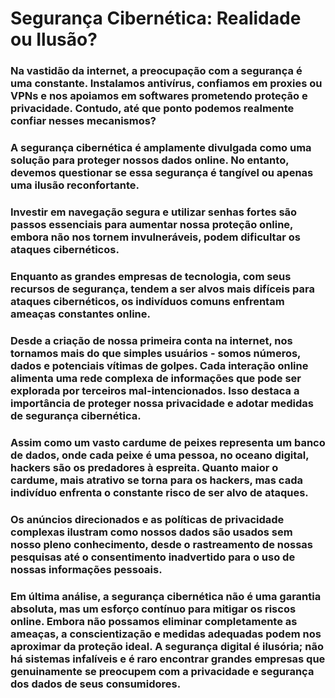 # **Segurança Cibernética: Realidade ou Ilusão?**

### Na vastidão da internet, a preocupação com a segurança é uma constante. Instalamos antivírus, confiamos em proxies ou VPNs e nos apoiamos em softwares prometendo proteção e privacidade. Contudo, até que ponto podemos realmente confiar nesses mecanismos?

### A segurança cibernética é amplamente divulgada como uma solução para proteger nossos dados online. No entanto, devemos questionar se essa segurança é tangível ou apenas uma ilusão reconfortante.

### Investir em navegação segura e utilizar senhas fortes são passos essenciais para aumentar nossa proteção online, embora não nos tornem invulneráveis, podem dificultar os ataques cibernéticos.

### Enquanto as grandes empresas de tecnologia, com seus recursos de segurança, tendem a ser alvos mais difíceis para ataques cibernéticos, os indivíduos comuns enfrentam ameaças constantes online.

### Desde a criação de nossa primeira conta na internet, nos tornamos mais do que simples usuários - somos números, dados e potenciais vítimas de golpes. Cada interação online alimenta uma rede complexa de informações que pode ser explorada por terceiros mal-intencionados. Isso destaca a importância de proteger nossa privacidade e adotar medidas de segurança cibernética.

### Assim como um vasto cardume de peixes representa um banco de dados, onde cada peixe é uma pessoa, no oceano digital, hackers são os predadores à espreita. Quanto maior o cardume, mais atrativo se torna para os hackers, mas cada indivíduo enfrenta o constante risco de ser alvo de ataques.

### Os anúncios direcionados e as políticas de privacidade complexas ilustram como nossos dados são usados sem nosso pleno conhecimento, desde o rastreamento de nossas pesquisas até o consentimento inadvertido para o uso de nossas informações pessoais.

### Em última análise, a segurança cibernética não é uma garantia absoluta, mas um esforço contínuo para mitigar os riscos online. Embora não possamos eliminar completamente as ameaças, a conscientização e medidas adequadas podem nos aproximar da proteção ideal. A segurança digital é ilusória; não há sistemas infalíveis e é raro encontrar grandes empresas que genuinamente se preocupem com a privacidade e segurança dos dados de seus consumidores.

